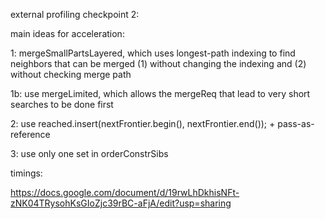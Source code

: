 external profiling checkpoint 2:

main ideas for acceleration:

1: mergeSmallPartsLayered, which uses longest-path indexing to find neighbors that can be merged (1) without changing the indexing and (2) without checking merge path

1b: use mergeLimited, which allows the mergeReq that lead to very short searches to be done first

2: use reached.insert(nextFrontier.begin(), nextFrontier.end()); + pass-as-reference

3: use only one set in orderConstrSibs

timings:


https://docs.google.com/document/d/19rwLhDkhisNFt-zNK04TRysohKsGIoZjc39rBC-aFjA/edit?usp=sharing
